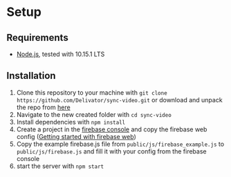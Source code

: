 # Setup

## Requirements
- [Node.js](https://nodejs.org/), tested with 10.15.1 LTS

## Installation
1. Clone this repository to your machine with `git clone https://github.com/Delivator/sync-video.git` or download and unpack the repo from [here](https://github.com/Delivator/sync-video/archive/master.zip)
2. Navigate to the new created folder with `cd sync-video`
3. Install dependencies with `npm install`
4. Create a project in the [firebase console](https://console.firebase.google.com/) and copy the firebase web config ([Getting started with firebase web](https://firebase.google.com/docs/web/setup))
5. Copy the example firebase.js file from `public/js/firebase_example.js` to `public/js/firebase.js` and fill it with your config from the firebase console
6. start the server with `npm start`